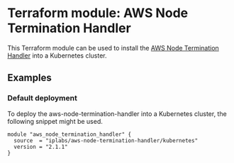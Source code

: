 # Terraform module: AWS Node Termination Handler

This Terraform module can be used to install the [AWS Node Termination Handler](https://github.com/aws/aws-node-termination-handler)
into a Kubernetes cluster.

## Examples

### Default deployment

To deploy the aws-node-termination-handler into a Kubernetes cluster, the following
snippet might be used.

```hcl
module "aws_node_termination_handler" {
  source  = "iplabs/aws-node-termination-handler/kubernetes"
  version = "2.1.1"
}
```

